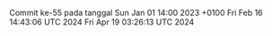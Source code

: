 Commit ke-55 pada tanggal Sun Jan 01 14:00 2023 +0100
Fri Feb 16 14:43:06 UTC 2024
Fri Apr 19 03:26:13 UTC 2024
